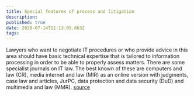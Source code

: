 ```yaml
---
title: Special features of process and litigation
description: 
published: true
date: 2020-07-14T11:13:05.863Z
tags: 
---
```


Lawyers who want to negotiate IT procedures or who provide advice in this area should have basic technical expertise that is tailored to information processing in order to be able to properly assess matters. There are some specialist journals on IT law. The best known of these are computers and law (CR), media internet and law (MIR) as an online version with judgments, case law and articles, JurPC, data protection and data security (DuD) and multimedia and law (MMR).
[source](http://rechtsanwalt-wissen.de/fachbereiche/medienrecht/it-recht/)